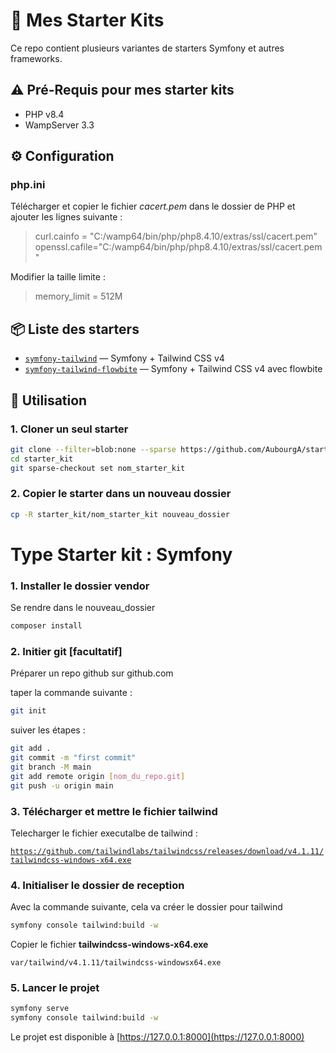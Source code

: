 # 🎯 Mes Starter Kits

Ce repo contient plusieurs variantes de starters Symfony et autres frameworks.

## ⚠️ Pré-Requis pour mes starter kits
- PHP v8.4
- WampServer 3.3
  
## ⚙️ Configuration

### php.ini

Télécharger et copier le fichier _cacert.pem_ dans le dossier de PHP et ajouter les lignes suivante :

>  curl.cainfo = "C:/wamp64/bin/php/php8.4.10/extras/ssl/cacert.pem"
>  openssl.cafile="C:/wamp64/bin/php/php8.4.10/extras/ssl/cacert.pem"

Modifier la taille limite :
>memory_limit = 512M

## 📦 Liste des starters

- [`symfony-tailwind`](./symfony-tailwind/) — Symfony + Tailwind CSS v4
- [`symfony-tailwind-flowbite`](./symfony-tailwind-flowbite/) — Symfony + Tailwind CSS v4 avec flowbite


## 🧰 Utilisation

### 1. Cloner un seul starter

```bash
git clone --filter=blob:none --sparse https://github.com/AubourgA/starter_kit.git
cd starter_kit
git sparse-checkout set nom_starter_kit
````

### 2. Copier le starter dans un nouveau dossier

````bash
cp -R starter_kit/nom_starter_kit nouveau_dossier
````

# Type Starter kit : Symfony

### 1. Installer le dossier vendor

Se rendre dans le nouveau_dossier

````bash
composer install
`````

### 2. Initier git [facultatif]

Préparer un repo github sur github.com

taper la commande suivante :
````bash
git init
````

suiver les étapes :
````bash
git add .
git commit -m "first commit"
git branch -M main
git add remote origin [nom_du_repo.git]
git push -u origin main
````

### 3. Télécharger et mettre le fichier tailwind

Telecharger le fichier executalbe de tailwind :


[`https://github.com/tailwindlabs/tailwindcss/releases/download/v4.1.11/tailwindcss-windows-x64.exe`](https://github.com/tailwindlabs/tailwindcss/releases/download/v4.1.11/tailwindcss-windows-x64.exe)

### 4. Initialiser le dossier de reception
Avec la commande suivante, cela va créer le dossier pour tailwind
````bash
symfony console tailwind:build -w
````

Copier le fichier **tailwindcss-windows-x64.exe**
````
var/tailwind/v4.1.11/tailwindcss-windowsx64.exe
````

### 5. Lancer le projet

```bash
symfony serve
symfony console tailwind:build -w
````

Le projet est disponible à  [https://127.0.0.1:8000](https://127.0.0.1:8000)
